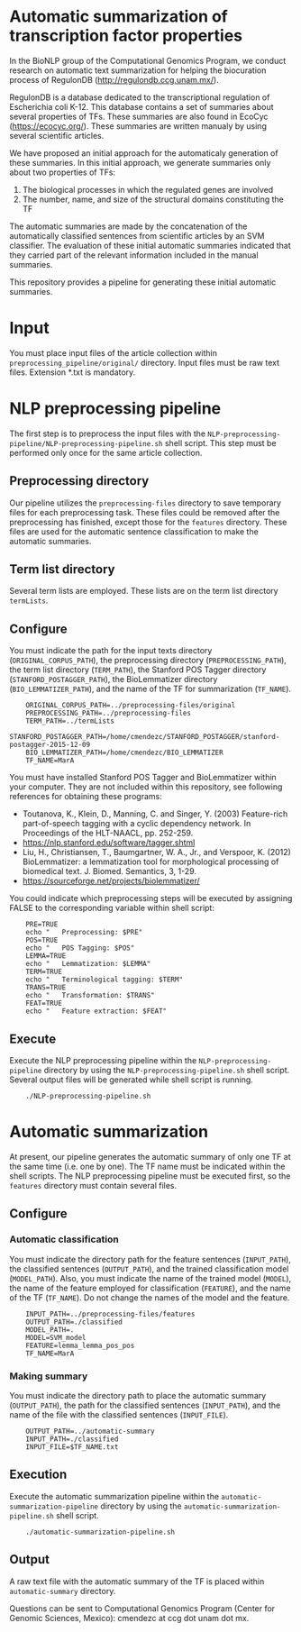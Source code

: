 # Automatic summarization of transcription factor properties

In the BioNLP group of the Computational Genomics Program, we conduct research on automatic text summarization for helping the biocuration process of RegulonDB (http://regulondb.ccg.unam.mx/).

RegulonDB is a database dedicated to the transcriptional regulation of Escherichia coli K-12. This database contains a set of summaries about several properties of TFs. These summaries are also found in EcoCyc (https://ecocyc.org/). These summaries are written manualy by using several scientific articles.

We have proposed an initial approach for the automaticaly generation of these summaries. In this initial approach, we generate summaries only about two properties of TFs:
1.	The biological processes in which the regulated genes are involved
2.	The number, name, and size of the structural domains constituting the TF

The automatic summaries are made by the concatenation of the automatically classified sentences from scientific articles by an SVM classifier. The evaluation of these initial automatic summaries indicated that they carried part of the relevant information included in the manual summaries.
 
This repository provides a pipeline for generating these initial automatic summaries.

# Input
You must place input files of the article collection within `preprocessing_pipeline/original/` directory. Input files must be raw text files. Extension *.txt is mandatory.

# NLP preprocessing pipeline
The first step is to preprocess the input files with the `NLP-preprocessing-pipeline/NLP-preprocessing-pipeline.sh` shell script. This step must be performed only once for the same article collection.

## Preprocessing directory
Our pipeline utilizes the `preprocessing-files` directory to save temporary files for each preprocessing task. These files could be removed after the preprocessing has finished, except those for the `features` directory. These files are used for the automatic sentence classification to make the automatic summaries.

## Term list directory
Several term lists are employed. These lists are on the term list directory `termLists`.

## Configure
You must indicate the path for the input texts directory (`ORIGINAL_CORPUS_PATH`), the preprocessing directory (`PREPROCESSING_PATH`), the term list directory (`TERM_PATH`), the Stanford POS Tagger directory (`STANFORD_POSTAGGER_PATH`), the BioLemmatizer directory (`BIO_LEMMATIZER_PATH`), and the name of the TF for summarization (`TF_NAME`). 
```shell
    ORIGINAL_CORPUS_PATH=../preprocessing-files/original
    PREPROCESSING_PATH=../preprocessing-files
    TERM_PATH=../termLists
    STANFORD_POSTAGGER_PATH=/home/cmendezc/STANFORD_POSTAGGER/stanford-postagger-2015-12-09
    BIO_LEMMATIZER_PATH=/home/cmendezc/BIO_LEMMATIZER
    TF_NAME=MarA
```

You must have installed Stanford POS Tagger and BioLemmatizer within your computer. They are not included within this repository, see following references for obtaining these programs:
- Toutanova, K., Klein, D., Manning, C. and Singer, Y. (2003) Feature-rich part-of-speech tagging with a cyclic dependency network. In Proceedings of the HLT-NAACL, pp. 252-259.
- https://nlp.stanford.edu/software/tagger.shtml
- Liu, H., Christiansen, T., Baumgartner, W. A., Jr., and Verspoor, K. (2012) BioLemmatizer: a lemmatization tool for morphological processing of biomedical text. J. Biomed. Semantics, 3, 1-29.
- https://sourceforge.net/projects/biolemmatizer/

You could indicate which preprocessing steps will be executed by assigning FALSE to the corresponding variable within shell script:
```shell
    PRE=TRUE
    echo "   Preprocessing: $PRE"
    POS=TRUE
    echo "   POS Tagging: $POS"
    LEMMA=TRUE
    echo "   Lemmatization: $LEMMA"
    TERM=TRUE
    echo "   Terminological tagging: $TERM"
    TRANS=TRUE
    echo "   Transformation: $TRANS"
    FEAT=TRUE
    echo "   Feature extraction: $FEAT"
```

## Execute
Execute the NLP preprocessing pipeline within the `NLP-preprocessing-pipeline` directory by using the `NLP-preprocessing-pipeline.sh` shell script. Several output files will be generated while shell script is running.
```shell
    ./NLP-preprocessing-pipeline.sh
```

# Automatic summarization
At present, our pipeline generates the automatic summary of only one TF at the same time (i.e. one by one). The TF name must be indicated within the shell scripts. The NLP preprocessing pipeline must be executed first, so the `features` directory must contain several files.

## Configure

### Automatic classification
You must indicate the directory path for the feature sentences (`INPUT_PATH`), the classified sentences (`OUTPUT_PATH`), and the trained classification model (`MODEL_PATH`). Also, you must indicate the name of the trained model (`MODEL`), the name of the feature employed for classification (`FEATURE`), and the name of the TF (`TF_NAME`). Do not change the names of the model and the feature.
```shell
    INPUT_PATH=../preprocessing-files/features
    OUTPUT_PATH=./classified
    MODEL_PATH=.
    MODEL=SVM_model
    FEATURE=lemma_lemma_pos_pos
    TF_NAME=MarA
```

### Making summary
You must indicate the directory path to place the automatic summary (`OUTPUT_PATH`), the path for the classified sentences (`INPUT_PATH`), and the name of the file with the classified sentences (`INPUT_FILE`).
```shell
    OUTPUT_PATH=../automatic-summary
    INPUT_PATH=./classified
    INPUT_FILE=$TF_NAME.txt
```

## Execution
Execute the automatic summarization pipeline within the `automatic-summarization-pipeline` directory by using the `automatic-summarization-pipeline.sh` shell script.
```shell
    ./automatic-summarization-pipeline.sh
```

## Output
A raw text file with the automatic summary of the TF is placed within `automatic-summary` directory.

Questions can be sent to Computational Genomics Program (Center for Genomic Sciences, Mexico): cmendezc at ccg dot unam dot mx.
